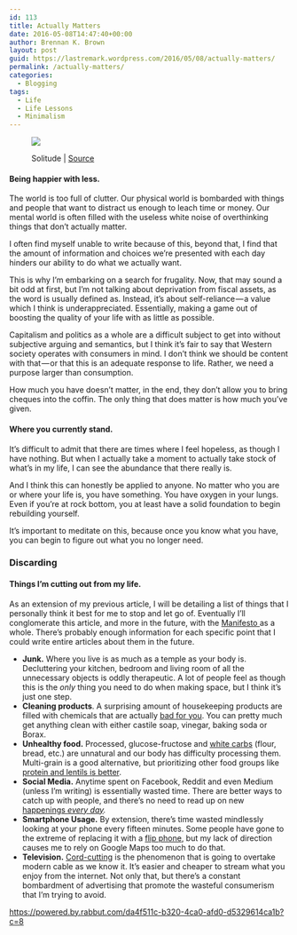 ```yaml
---
id: 113
title: Actually Matters
date: 2016-05-08T14:47:40+00:00
author: Brennan K. Brown
layout: post
guid: https://lastremark.wordpress.com/2016/05/08/actually-matters/
permalink: /actually-matters/
categories:
  - Blogging
tags:
  - Life
  - Life Lessons
  - Minimalism
---
```


<figure class="wp-caption">

<img data-width="4608" data-height="2304" src="https://cdn-images-1.medium.com/max/2560/1*gcY3yiCVoz6YaxXayYYpYA.jpeg" /> <figcaption class="wp-caption-text">Solitude | <a href="https://www.flickr.com/photos/thomasleuthard/17829168268" target="_blank" rel="noopener noreferrer">Source</a></figcaption></figure>

#### Being happier with less.

<span>T</span>he world is too full of clutter. Our physical world is bombarded with things and people that want to distract us enough to leach time or money. Our mental world is often filled with the useless white noise of overthinking things that don’t actually matter.

I often find myself unable to write because of this, beyond that, I find that the amount of information and choices we’re presented with each day hinders our ability to do what we actually want.

<!--more-->

This is why I’m embarking on a search for frugality. Now, that may sound a bit odd at first, but I’m not talking about deprivation from fiscal assets, as the word is usually defined as. Instead, it’s about self-reliance — a value which I think is underappreciated. Essentially, making a game out of boosting the quality of your life with as little as possible.

Capitalism and politics as a whole are a difficult subject to get into without subjective arguing and semantics, but I think it’s fair to say that Western society operates with consumers in mind. I don’t think we should be content with that — or that this is an adequate response to life. Rather, we need a purpose larger than consumption.

How much you have doesn’t matter, in the end, they don’t allow you to bring cheques into the coffin. The only thing that does matter is how much you’ve given.

#### Where you currently stand.

<span>I</span>t’s difficult to admit that there are times where I feel hopeless, as though I have nothing. But when I actually take a moment to actually take stock of what’s in my life, I can see the abundance that there really is.

And I think this can honestly be applied to anyone. No matter who you are or where your life is, you have something. You have oxygen in your lungs. Even if you’re at rock bottom, you at least have a solid foundation to begin rebuilding yourself.

It’s important to meditate on this, because once you know what you have, you can begin to figure out what you no longer need.

### Discarding

#### Things I’m cutting out from my life.

<span>As</span> an extension of my previous article, I will be detailing a list of things that I personally think it best for me to stop and let go of. Eventually I’ll conglomerate this article, and more in the future, with the <a href="https://medium.com/everyday-essays/everyday-manifesto-4abe02363c33#.njsrfgtvy" target="_blank" rel="noopener noreferrer">Manifesto </a>as a whole. There’s probably enough information for each specific point that I could write entire articles about them in the future.

- <b>Junk.</b> Where you live is as much as a temple as your body is. Decluttering your kitchen, bedroom and living room of all the unnecessary objects is oddly therapeutic. A lot of people feel as though this is the _only_ thing you need to do when making space, but I think it’s just one step.
- <b>Cleaning products</b>. A surprising amount of housekeeping products are filled with chemicals that are actually <a href="http://davidsuzuki.org/issues/health/science/toxics/the-dirt-on-toxic-chemicals-in-household-cleaning-products/" target="_blank" rel="noopener noreferrer">bad for you</a>. You can pretty much get anything clean with either castile soap, vinegar, baking soda or Borax.
- <b>Unhealthy food.</b> Processed, glucose-fructose and <a href="http://www.livestrong.com/article/343850-why-isnt-white-bread-good-for-you/" target="_blank" rel="noopener noreferrer">white carbs</a> (flour, bread, etc.) are unnatural and our body has difficulty processing them. Multi-grain is a good alternative, but prioritizing other food groups like <a href="http://www.fitnessmagazine.com/weight-loss/plans/diets/the-slow-carb-diet/" target="_blank" rel="noopener noreferrer">protein and lentils is better</a>.
- <b>Social Media.</b> Anytime spent on Facebook, Reddit and even Medium (unless I’m writing) is essentially wasted time. There are better ways to catch up with people, and there’s no need to read up on new <a href="http://greatist.com/grow/benefits-of-missing-out" target="_blank" rel="noopener noreferrer">happenings <em>every day</em></a>_._
- <b>Smartphone Usage.</b> By extension, there’s time wasted mindlessly looking at your phone every fifteen minutes. Some people have gone to the extreme of replacing it with a <a href="http://www.huffingtonpost.com/entry/flip-phones-smartphones_us_55afd793e4b07af29d5729ae%5C" target="_blank" rel="noopener noreferrer">flip phone</a>, but my lack of direction causes me to rely on Google Maps too much to do that.
- <b>Television.</b> <a href="http://www.theverge.com/a/online-tv-stream-price-guide" target="_blank" rel="noopener noreferrer">Cord-cutting</a> is the phenomenon that is going to overtake modern cable as we know it. It’s easier and cheaper to stream what you enjoy from the internet. Not only that, but there’s a constant bombardment of advertising that promote the wasteful consumerism that I’m trying to avoid.

<https://powered.by.rabbut.com/da4f511c-b320-4ca0-afd0-d5329614ca1b?c=8>
